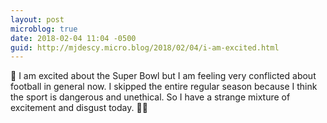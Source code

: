 ```yaml
---
layout: post
microblog: true
date: 2018-02-04 11:04 -0500
guid: http://mjdescy.micro.blog/2018/02/04/i-am-excited.html
---
```

🏈 I am excited about the Super Bowl but I am feeling very conflicted about football in general now. I skipped the entire regular season because I think the sport is dangerous and unethical. So I have a strange mixture of excitement and disgust today. 🤷‍♂️

